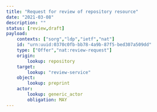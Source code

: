 ```yaml
---
title: "Request for review of repository resource"
date: "2021-03-08"
description: ""
status: [review,draft]
payload:
    contexts: ["sorg","ldp","ietf","nat"]
    id: "urn:uuid:0370c0fb-bb78-4a9b-87f5-bed307a509dd"
    type: ["Offer","nat:review-request"]
    origin:
        lookup: repository
    target:
        lookup: "review-service"
    object:
        lookup: preprint
    actor:
        lookup: generic_actor
        obligation: MAY
---
```


